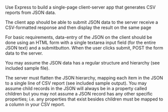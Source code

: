 Use Express to build a single-page client-server app
that generates CSV reports from JSON data.

The client app should be able to submit JSON data to the server
receive a CSV-formatted response and then display the result on the same page

For basic requirements, data-entry of the JSON on the client should be done using an
HTML form with a single textarea input field (for the entire JSON text) and a submitbutton.
When the user clicks submit, POST the form data to the server.

You may assume the JSON data has a regular structure and hierarchy (see included sample file).

The server must flatten the JSON hierarchy, mapping each item in the JSON to a single line
of CSV report (see included sample output).
You may assume child records in the JSON will always be in a property called children but you may not assume a JSON record has any other specific properties; i.e. any properties that exist besides children must be mapped to a
column in your CSV report.
